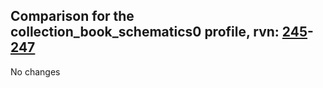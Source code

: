## Comparison for the collection_book_schematics0 profile, rvn: [245](https://github.com/PRO100KatYT/FortniteProfileRevisions/tree/main/profiles/collection_book_schematics0/245%20collection_book_schematics0.json)-[247](https://github.com/PRO100KatYT/FortniteProfileRevisions/tree/main/profiles/collection_book_schematics0/247%20collection_book_schematics0.json)

No changes
